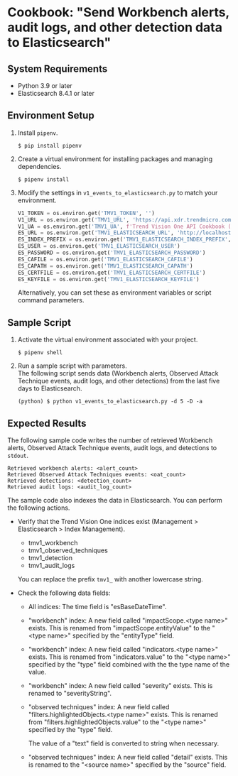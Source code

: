 # Cookbook: "Send Workbench alerts, audit logs, and other detection data to Elasticsearch"

## System Requirements

- Python 3.9 or later
- Elasticsearch 8.4.1 or later

## Environment Setup

1. Install `pipenv`.
    ```text
    $ pip install pipenv
    ```
2. Create a virtual environment for installing packages and managing dependencies.
    ```text
    $ pipenv install
    ```
3. Modify the settings in `v1_events_to_elasticsearch.py` to match your environment.
    ```python
    V1_TOKEN = os.environ.get('TMV1_TOKEN', '')
    V1_URL = os.environ.get('TMV1_URL', 'https://api.xdr.trendmicro.com')
    V1_UA = os.environ.get('TMV1_UA', f'Trend Vision One API Cookbook ({os.path.basename(__file__)})')
    ES_URL = os.environ.get('TMV1_ELASTICSEARCH_URL', 'http://localhost:9200')
    ES_INDEX_PREFIX = os.environ.get('TMV1_ELASTICSEARCH_INDEX_PREFIX', 'tmv1_')
    ES_USER = os.environ.get('TMV1_ELASTICSEARCH_USER')
    ES_PASSWORD = os.environ.get('TMV1_ELASTICSEARCH_PASSWORD')
    ES_CAFILE = os.environ.get('TMV1_ELASTICSEARCH_CAFILE')
    ES_CAPATH = os.environ.get('TMV1_ELASTICSEARCH_CAPATH')
    ES_CERTFILE = os.environ.get('TMV1_ELASTICSEARCH_CERTFILE')
    ES_KEYFILE = os.environ.get('TMV1_ELASTICSEARCH_KEYFILE')
    ```
    Alternatively, you can set these as environment variables or script command parameters.

## Sample Script

1. Activate the virtual environment associated with your project.
    ```text
    $ pipenv shell
    ```
2. Run a sample script with parameters.  
    The following script sends data (Workbench alerts, Observed Attack Technique events, audit logs, and other detections) from the last five days to Elasticsearch.
    ```text
    (python) $ python v1_events_to_elasticsearch.py -d 5 -D -a
    ```

## Expected Results

The following sample code writes the number of retrieved Workbench alerts, Observed Attack Technique events, audit logs, and detections to `stdout`.

```text
Retrieved workbench alerts: <alert_count>
Retrieved Observed Attack Techniques events: <oat_count>
Retrieved detections: <detection_count>
Retrieved audit logs: <audit_log_count>
```

The sample code also indexes the data in Elasticsearch. You can perform the following actions.

- Verify that the Trend Vision One indices exist (Management > Elasticsearch > Index Management).  
    - tmv1\_workbench
    - tmv1\_observed\_techniques
    - tmv1\_detection
    - tmv1\_audit\_logs

    You can replace the prefix `tmv1_` with another lowercase string.

- Check the following data fields:
    - All indices: The time field is "esBaseDateTime".
    - "workbench" index: A new field called "impactScope.\<type name\>" exists. This is renamed from "impactScope.entityValue" to the "\<type name\>" specified by the "entityType" field.
    - "workbench" index: A new field called "indicators.\<type name\>" exists. This is renamed from "indicators.value" to the "\<type name\>" specified by the "type" field combined with the the type name of the value.
    - "workbench" index: A new field called "severity" exists. This is renamed to "severityString".
    - "observed techniques" index: A new field called "filters.highlightedObjects.\<type name\>" exists. This is renamed from "filters.highlightedObjects.value" to the "\<type name\>" specified by the "type" field.
 
      The value of a "text" field is converted to string when necessary.

   - "observed techniques" index: A new field called "detail" exists. This is renamed to the "\<source name\>" specified by the "source" field.
